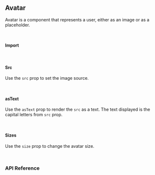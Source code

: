 ## Avatar

Avatar is a component that represents a user, either as an image or as a placeholder.

<div>
<LeSourceButton url="https://github.com/hiimlex/leux/tree/main/src/components/Avatar"></LeSourceButton>
</div>
<br/>

#### Import

<div>
<AvatarImportPreview>
</AvatarImportPreview>
</div>

<br/>

#### Src

Use the `src` prop to set the image source.

<div>
<AvatarSrcPreview>
</AvatarSrcPreview>
</div>

<br/>

#### asText

Use the `asText` prop to render the `src` as a text. The text displayed is the capital letters from `src` prop.

<div>
<AvatarAsTextPreview>
</AvatarAsTextPreview>

</div>

<br/>

#### Sizes

Use the `size` prop to change the avatar size.

<div>
<AvatarSizePreview>
</AvatarSizePreview>
</div>

<br/>

### API Reference

<div>
<AvatarApiTable>
</AvatarApiTable>
</div>

<br/>
